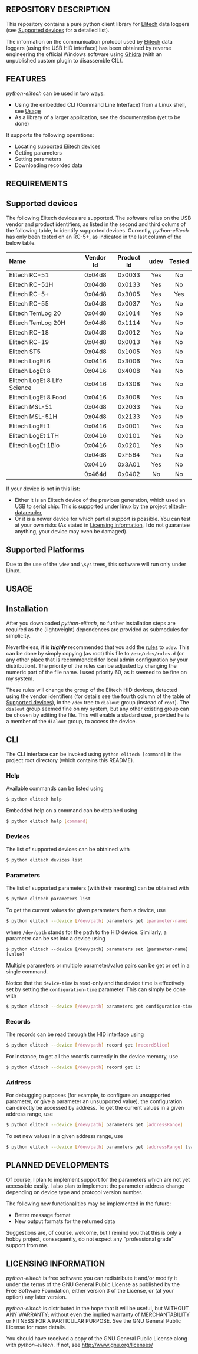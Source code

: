REPOSITORY DESCRIPTION
----------------------
This repository contains a pure python client library for [Elitech](https://www.elitechlog.com/)
data loggers (see [Supported devices](#supported-devices) for a detailed list).

The information on the communication protocol used by [Elitech](https://www.elitechlog.com/)
data loggers (using the USB HID interface) has been obtained by reverse engineering
the official Windows software using [Ghidra](https://ghidra-sre.org/)
(with an unpublished custom plugin to disassemble CIL).

FEATURES
--------
*python-elitech* can be used in two ways:
  - Using the embedded CLI (Command Line Interface) from a Linux shell,
see [Usage](#cli)
  - As a library of a larger application, see the documentation
(yet to be done)

It supports the following operations:
  - Locating [supported Elitech devices](#supported-devices)
  - Getting parameters
  - Setting parameters
  - Downloading recorded data

REQUIREMENTS
------------
## Supported devices
The following Elitech devices are supported. The software relies on the USB
vendor and product identifiers, as listed in the second and third colums
of the following table, to identify supported devices. Currently, 
*python-elitech* has only been tested on an RC-5+, as indicated in the last
column of the below table.

| Name                         | Vendor Id  | Product Id | udev | Tested |
|:-----------------------------|:----------:|:----------:|:----:|:------:|
| Elitech RC-51                |   0x04d8   | 0x0033     | Yes  | No     |
| Elitech RC-51H               |   0x04d8   |   0x0133   | Yes  | No     |
| Elitech RC-5+                |   0x04d8   |   0x3005   | Yes  | Yes    |
| Elitech RC-55                |   0x04d8   |   0x0037   | Yes  | No     |
| Elitech TemLog 20            |   0x04d8   |   0x1014   | Yes  | No     |
| Elitech TemLog 20H           |   0x04d8   |   0x1114   | Yes  | No     |
| Elitech RC-18                |   0x04d8   |   0x0012   | Yes  | No     |
| Elitech RC-19                |   0x04d8   |   0x0013   | Yes  | No     |
| Elitech ST5                  |   0x04d8   |   0x1005   | Yes  | No     |
| Elitech LogEt 6              |   0x0416   |   0x3006   | Yes  | No     |
| Elitech LogEt 8              |   0x0416   |   0x4008   | Yes  | No     |
| Elitech LogEt 8 Life Science |   0x0416   |   0x4308   | Yes  | No     |
| Elitech LogEt 8 Food         |   0x0416   |   0x3008   | Yes  | No     |
| Elitech MSL-51               |   0x04d8   |   0x2033   | Yes  | No     |
| Elitech MSL-51H              |   0x04d8   |   0x2133   | Yes  | No     |
| Elitech LogEt 1              |   0x0416   |   0x0001   | Yes  | No     |
| Elitech LogEt 1TH            |   0x0416   |   0x0101   | Yes  | No     |
| Elitech LogEt 1Bio           |   0x0416   |   0x0201   | Yes  | No     |
|                              |   0x04d8   |   0xF564   | Yes  | No     |
|                              |   0x0416   |   0x3A01   | Yes  | No     |
|                              |   0x464d   |   0x0402   | No   | No     |

If your device is not in this list:
  - Either it is an Elitech device of the previous generation, which used
an USB to serial chip: This is supported under linux by the project
[elitech-datareader](https://github.com/civic/elitech-datareader),
  - Or it is a newer device for which partial support is possible. You can test
at your own risks (As stated in [Licensing information](#LICENSING-INFORMATION),
I do not guarantee anything, your device may even be damaged).

## Supported Platforms
Due to the use of the `\dev` and `\sys` trees, this software will run only under Linux.


USAGE
-----
## Installation
After you downloaded *python-elitech*, no further installation steps are required
as the (lightweight) dependences are provided as submodules for simplicity.

Nevertheless, it is ***highly*** recommended that you add the [rules](60-elitech.rules)
to `udev`. This can be done by simply copying (as root) this file
to `/etc/udev/rules.d` (or any other place that is recommended for local admin
configuration by your distribution). The priority of the rules can be adjusted
by changing the numeric part of the file name. I used priority 60, as it seemed
to be fine on my system.

These rules will change the group of the Elitech HID devices, detected using
the vendor identifiers (for details see the fourth column of the table of
[Supported devices](#supported-devices)), in the `/dev` tree
to `dialout` group (instead of `root`). The `dialout` group seemed fine
on my system, but any other existing group can be chosen by editing the file.
This will enable a stadard user, provided he is a member of the `dialout` group,
to access the device.

## CLI
The CLI interface can be invoked using `python elitech [command]`
in the project root directory (which contains this README).

### Help
Available commands can be listed using
```sh
$ python elitech help
```
Embedded help on a command can be obtained using
```sh
$ python elitech help [command]
```

### Devices
The list of supported devices can be obtained with
```sh
$ python elitech devices list
```

### Parameters
The list of supported parameters (with their meaning) can be obtained with
```sh
$ python elitech parameters list
```

To get the current values for given parameters from a device, use
```sh
$ python elitech --device [/dev/path] parameters get [parameter-name]
```
where `/dev/path` stands for the path to the HID device. Similarly, a parameter
can be set into a device using
```
$ python elitech --device [/dev/path] parameters set [parameter-name] [value]
```
Multiple parameters or multiple parameter/value pairs can be get or set
in a single command.

Notice that the `device-time` is read-only and the device time is effectively
set by setting the `configuration-time` parameter. This can simply be done with
```sh
$ python elitech --device [/dev/path] parameters get configuration-time "$(date '+%Y-%m-%d %H:%M:%S')"
```

### Records
The records can be read through the HID interface using
```sh
$ python elitech --device [/dev/path] record get [recordSlice]
```
For instance, to get all the records currently in the device memory, use
```sh
$ python elitech --device [/dev/path] record get 1:
```

### Address
For debugging purposes (for example, to configure an unsupported parameter,
or give a parameter an unsupported value), the configuration can directly be
accessed by address. To get the current values in a given address range, use
```sh
$ python elitech --device [/dev/path] parameters get [addressRange]
```

To set new values in a given address range, use
```sh
$ python elitech --device [/dev/path] parameters get [addressRange] [value ...]
```

PLANNED DEVELOPMENTS
--------------------
Of course, I plan to implement support for the parameters which are not yet
accessible easily. I also plan to implement the parameter address change
depending on device type and protocol version number.

The following new functionalities may be implemented in the future:
  - Better message format
  - New output formats for the returned data

Suggestions are, of course, welcome, but I remind you that this is only a hobby
project, consequently, do not expect any "professional grade" support from me.

LICENSING INFORMATION
---------------------
*python-elitech* is free software: you can redistribute it and/or modify
it under the terms of the GNU General Public License as published by
the Free Software Foundation, either version 3 of the License, or
(at your option) any later version.

*python-elitech* is distributed in the hope that it will be useful,
but WITHOUT ANY WARRANTY; without even the implied warranty of
MERCHANTABILITY or FITNESS FOR A PARTICULAR PURPOSE. See the
GNU General Public License for more details.

You should have received a copy of the GNU General Public License
along with *python-elitech*. If not, see http://www.gnu.org/licenses/
